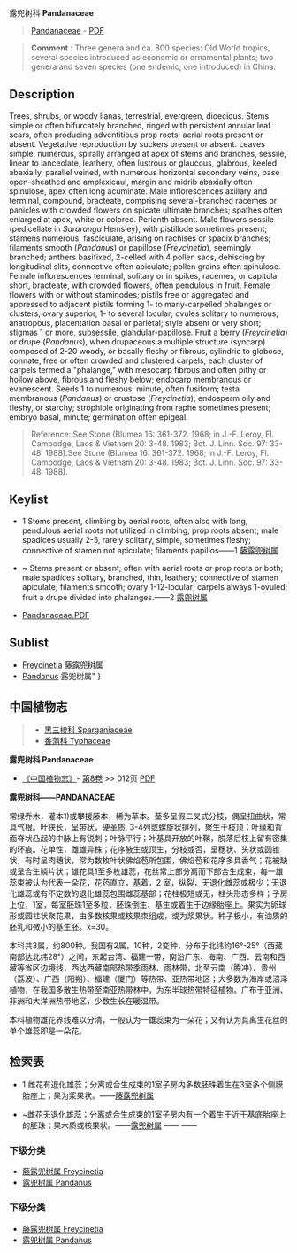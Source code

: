 露兜树科 **Pandanaceae**

> [Pandanaceae](http://www.iplant.cn/info/Pandanaceae?t=foc) - [PDF](http://www.iplant.cn/foc/pdf/Pandanaceae.pdf)


> **Comment** : 
> Three genera and ca. 800 species: Old World tropics, several species introduced as economic or ornamental plants; two genera and seven species (one endemic, one introduced) in China.

## Description

Trees, shrubs, or woody lianas, terrestrial, evergreen, dioecious. Stems simple or often bifurcately branched, ringed with persistent annular leaf scars, often producing adventitious prop roots; aerial roots present or absent. Vegetative reproduction by suckers present or absent. Leaves simple, numerous, spirally arranged at apex of stems and branches, sessile, linear to lanceolate, leathery, often lustrous or glaucous, glabrous, keeled abaxially, parallel veined, with numerous horizontal secondary veins, base open-sheathed and amplexicaul, margin and midrib abaxially often spinulose, apex often long acuminate. Male inflorescences axillary and terminal, compound, bracteate, comprising several-branched racemes or panicles with crowded flowers on spicate ultimate branches; spathes often enlarged at apex, white or colored. Perianth absent. Male flowers sessile (pedicellate in *Sararanga* Hemsley), with pistillode sometimes present; stamens numerous, fasciculate, arising on rachises or spadix branches; filaments smooth (*Pandanus*) or papillose (*Freycinetia*), seemingly branched; anthers basifixed, 2-celled with 4 pollen sacs, dehiscing by longitudinal slits, connective often apiculate; pollen grains often spinulose. Female inflorescences terminal, solitary or in spikes, racemes, or capitula, short, bracteate, with crowded flowers, often pendulous in fruit. Female flowers with or without staminodes; pistils free or aggregated and appressed to adjacent pistils forming 1- to many-carpelled phalanges or clusters; ovary superior, 1- to several locular; ovules solitary to numerous, anatropous, placentation basal or parietal; style absent or very short; stigmas 1 or more, subsessile, glandular-papillose. Fruit a berry (*Freycinetia*) or drupe (*Pandanus*), when drupaceous a multiple structure (syncarp) composed of 2-20 woody, or basally fleshy or fibrous, cylindric to globose, connate, free or often crowded and clustered carpels, each cluster of carpels termed a \"phalange,\" with mesocarp fibrous and often pithy or hollow above, fibrous and fleshy below; endocarp membranous or evanescent. Seeds 1 to numerous, minute, often fusiform; testa membranous (*Pandanus*) or crustose (*Freycinetia*); endosperm oily and fleshy, or starchy; strophiole originating from raphe sometimes present; embryo basal, minute; germination often epigeal.


> Reference: 
> See Stone (Blumea 16: 361-372. 1968; in J.-F. Leroy, Fl. Cambodge, Laos & Vietnam 20: 3-48. 1983; Bot. J. Linn. Soc. 97: 33-48. 1988).See Stone (Blumea 16: 361-372. 1968; in J.-F. Leroy, Fl. Cambodge, Laos & Vietnam 20: 3-48. 1983; Bot. J. Linn. Soc. 97: 33-48. 1988).


## Keylist

* 1 Stems present, climbing by aerial roots, often also with long, pendulous aerial roots not utilized in climbing; prop roots absent; male spadices usually 2-5, rarely solitary, simple, sometimes fleshy; connective of stamen not apiculate; filaments papillos——1  [藤露兜树属](http://www.iplant.cn/info/Freycinetia?t=foc)
* ~ Stems present or absent; often with aerial roots or prop roots or both; male spadices solitary, branched, thin, leathery; connective of stamen apiculate; filaments smooth; ovary 1-12-locular; carpels always 1-ovuled; fruit a drupe divided into phalanges.——2  [露兜树属](http://www.iplant.cn/info/Pandanus?t=foc)


* [Pandanaceae.PDF](http://www.iplant.cn/foc/pdf/Pandanaceae.pdf)

## Sublist

* [Freycinetia](http://www.iplant.cn/info/Freycinetia?t=foc)
 藤露兜树属
* [Pandanus](http://www.iplant.cn/info/Pandanus?t=foc) 露兜树属"
}
## 中国植物志

> * [黑三棱科  Sparganiaceae](http://www.iplant.cn/info/Sparganiaceae?t=z)
> * [香蒲科  Typhaceae](http://www.iplant.cn/info/Typhaceae?t=z)


**露兜树科 Pandanaceae**

* [《中国植物志》](http://www.iplant.cn/frps)- [第8卷](http://www.iplant.cn/frps/vol/8) >> 012页 [PDF](http://www.iplant.cn/frps/pdf/8/012z.pdf)


**露兜树科——PANDANACEAE**

常绿乔木，灌本1)或攀援藤本，稀为草本。茎多呈假二叉式分枝，偶呈扭曲状，常具气根。叶狭长，呈带状，硬革质, 3-4列或螺旋状排列，聚生于枝顶；叶缘和背面脊状凸起的中脉上有锐刺；叶脉平行；叶基具开放的叶鞘，脱落后枝上留有密集的环痕。花单性，雌雄异株；花序腋生或顶生，分枝或否，呈穗状、头状或圆锥状，有时呈肉穗状，常为数枚叶状佛焰苞所包围，佛焰苞和花序多具香气；花被缺或呈合生鳞片状；雄花具1至多枚雄蕊，花丝常上部分离而下部合生成束，每一雄蕊束被认为代表一朵花，花药直立，基着，2 室，纵裂，无退化雌蕊或极少；无退化雄蕊或有不定数的退化雄蕊包围雌蕊基部；花柱极短或无，柱头形态多样；子房上位，1室，每室胚珠1至多粒，胚珠倒生、基生或着生于边缘胎座上。果实为卵球形或圆柱状聚花果，由多数核果或核果束组成，或为浆果状。种子极小，有油质的胚乳和微小的基生胚。x=30。

本科共3属，约800种。我国有2属，10种，2变种，分布于北纬约16°-25°（西藏南部达北纬28°）之间，东起台湾、福建一带，南沿广东、海南、广西、云南和西藏等省区边境线，西达西藏南部热带季雨林、雨林带，北至云南（腾冲）、贵州（荔波）、广西（阳朔）、福建（厦门）等热带、亚热带地区；大多数为海岸或沼泽植物，在我国多散生热带至南亚热带林中，为东半球热带特征植物。广布于亚洲、非洲和大洋洲热带地区，少数生长在暖温带。

本科植物雄花界线难以分清，一般认为一雄蕊束为一朵花；又有认为具离生花丝的单个雄蕊即是一朵花。

## 检索表

* 1 雌花有退化雄蕊；分离或合生成束的1室子房内多数胚珠着生在3至多个侧膜胎座上；果为浆果状。——[藤露兜树属](http://www.iplant.cn/info/Freycinetia?t=z)

* ~雌花无退化雄蕊；分离或合生成束的1室子房内有一个着生于近于基底胎座上的胚珠；果木质或核果状。——[露兜树属](http://www.iplant.cn/info/Pandanus?t=z)</td></tr><tr><td>&nbsp;——&nbsp;——&nbsp;</td></tr>
### 下级分类
* [藤露兜树属  Freycinetia](http://www.iplant.cn/info/Freycinetia?t=z)
* [露兜树属  Pandanus](http://www.iplant.cn/info/Pandanus?t=z)

### 下级分类
* [藤露兜树属  Freycinetia](http://www.iplant.cn/info/sp/Freycinetia?t=z)
* [露兜树属  Pandanus](http://www.iplant.cn/info/sp/Pandanus?t=z)
